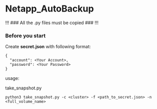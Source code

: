 # Netapp_AutoBackup

!!! ### All the .py files must be copied ### !!!


### Before you start ###
Create **secret.json** with following format:
```
{
  "account": <Your Account>,
  "password": <Your Password>
}
```


usage:

take_snapshot.py
```
python3 take_snapshot.py -c <cluster> -f <path_to_secret.json> -n <full_volume_name>
```

